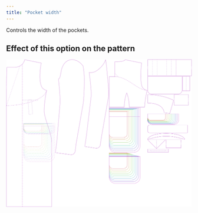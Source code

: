 ```yaml
---
title: "Pocket width"
---
```


Controls the width of the pockets.

## Effect of this option on the pattern

![This image shows the effect of this option by superimposing several variants that have a different value for this option](carlton_pocketwidth_sample.svg "Effect of this option on the pattern")
